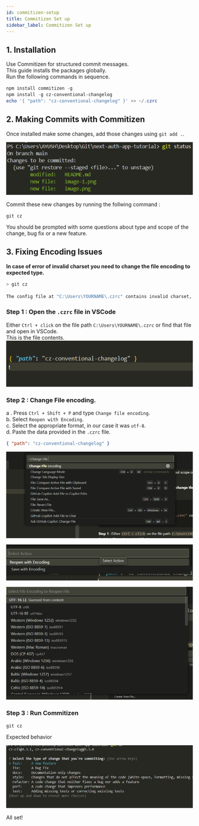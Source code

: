 ```yaml
---
id: commitizen-setup
title: Commitizen Set up
sidebar_label: Commitizen Set up
---
```


## 1. Installation
Use Commitizen for structured commit messages.  
This guide installs the packages globally.    
Run the following commands in sequence. 

```powershell
npm install commitizen -g
npm install -g cz-conventional-changelog
echo '{ "path": "cz-conventional-changelog" }' >> ~/.czrc
```

## 2. Making Commits with Commitizen  

Once installed make some changes, add those changes using `git add .`.   

![alt text](https://github.com/AyushBadola22/wstack-docs/blob/docs/static/img/image-3.png)

Commit these new changes by  running the follwing command : 

```
git cz 
```

You should be prompted with some questions about type and scope of the change, bug fix or a new feature. 


## 3. Fixing Encoding Issues

**In case of error of invalid charset you need to change the file encoding to expected type.**

```bash
> git cz

The config file at "C:\Users\YOURNAME\.czrc" contains invalid charset, expect utf8
```

### **Step 1** :  Open the `.czrc` file in VSCode 

Either `Ctrl + click` on the file path `C:\Users\YOURNAME\.czrc` or find that file and open in VSCode.   
This is the file contents. 
![alt text](https://github.com/AyushBadola22/wstack-docs/blob/docs/static/img/image-5.png)


### **Step 2** : Change File encoding.

a . Press `Ctrl + Shift + P` and type `Change file encoding`.  
b.  Select `Reopen with Encoding`.   
c. Select the appropriate format, in our case it was `utf-8`.   
d.  Paste the data provided in the `.czrc` file. 

```json
{ "path": "cz-conventional-changelog" }
```
 

![alt text](https://github.com/AyushBadola22/wstack-docs/blob/docs/static/img/image-8.png)


![alt text](https://github.com/AyushBadola22/wstack-docs/blob/main/static/img/image-10.png)

![alt text](https://github.com/AyushBadola22/wstack-docs/blob/main/static/img/image-9.png)


### **Step 3** : Run Commitizen 

```
git cz
```

Expected behavior

![alt text](https://github.com/AyushBadola22/wstack-docs/blob/docs/static/img/image-11.png)



All set!  